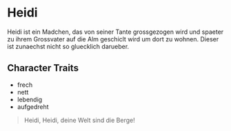 # Heidi
Heidi ist ein Madchen, das von seiner Tante grossgezogen wird und spaeter zu ihrem Grossvater auf die Alm geschiclt wird um dort zu wohnen. Dieser ist zunaechst nicht so gluecklich darueber.
## Character Traits
* frech
* nett
* lebendig
* aufgedreht













> Heidi, Heidi, deine Welt sind die Berge!